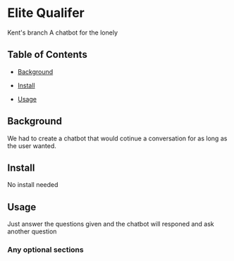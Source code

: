 # Elite Qualifer

Kent's branch
A chatbot for the lonely

## Table of Contents

- [Background](#background)

- [Install](#install)

- [Usage](#usage)

## Background

We had to create a chatbot that would cotinue a conversation for as long as the user wanted.

## Install

No install needed

## Usage

Just answer the questions given and the chatbot will responed and ask another question

### Any optional sections
